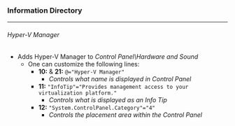 ### Information Directory ###
---
###### Hyper-V Manager ######
- Adds Hyper-V Manager to _Control Panel\Hardware and Sound_
  - One can customize the following lines:
    - __10:__ & __21:__ `@="Hyper-V Manager"`
      - _Controls what name is displayed in Control Panel_
    - __11:__ `"InfoTip"="Provides management access to your virtualization platform."`
      - _Controls what is displayed as an Info Tip_
    - __12:__ `"System.ControlPanel.Category"="4"`
      - _Controls the placement area within the Control Panel_
 

